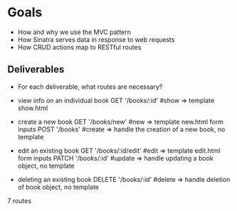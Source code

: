 # Goals
- How and why we use the MVC pattern
- How Sinatra serves data in response to web requests
- How CRUD actions map to RESTful routes

## Deliverables
- For each deliverable, what routes are necessary?

<!-- - view all books on a site
GET '/books' #index => template index.html -->

- view info on an individual book
GET '/books/:id' #show => template show.html

- create a new book
GET '/books/new' #new => template new.html form inputs
POST '/books' #create => handle the creation of a new book, no template

- edit an existing book
GET '/books/:id/edit' #edit => template edit.html form inputs
PATCH '/books/:id' #update => handle updating a book object, no template

- deleting an existing book
DELETE '/books/:id' #delete => handle deletion of book object, no template

7 routes
